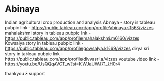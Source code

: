 # Abinaya
Indian agricultural crop production and analysis
Abinaya - story in tableau pubpic link - https://public.tableau.com/app/profile/abinaya.s1568/vizzes
mahalakshmi story in tableau pubpic link - https://public.tableau.com/app/profile/mahalakshmi.m6160/vizzes
Kowsalya story in tableau pubpic link - https://public.tableau.com/app/profile/gowsalya.k1669/vizzes
divya sri story in tableau pubpic link - https://public.tableau.com/app/profile/divyasri.a/vizzes
youtube video link - https://youtu.be/UsQQqAVCT_w?si=KIWJaUWJ71_kH0r4

thankyou & support

